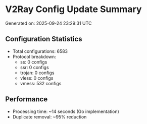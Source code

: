 # V2Ray Config Update Summary
Generated on: 2025-09-24 23:29:31 UTC

## Configuration Statistics
- Total configurations: 6583
- Protocol breakdown:
  - ss: 0 configs
  - ssr: 0 configs
  - trojan: 0 configs
  - vless: 0 configs
  - vmess: 532 configs

## Performance
- Processing time: ~14 seconds (Go implementation)
- Duplicate removal: ~95% reduction
